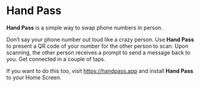 # **Hand Pass**

**Hand Pass** is a simple way to swap phone numbers in person.

Don’t say your phone number out loud like a crazy person. Use **Hand Pass** to present a QR code of your number for the other person to scan. Upon scanning, the other person receives a prompt to send a message back to you. Get connected in a couple of taps.

If you want to do this too, visit https://handpass.app and install **Hand Pass** to your Home Screen.
